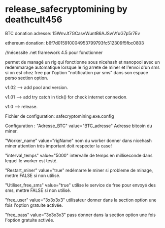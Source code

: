 # release_safecryptomining by deathcult456
BTC donation adresse: 15WnvJt7GCasvWuntB6AJSwVfuG7p5r7Ev

ethereum donation:  b6f7d015910004953799793fc512309f5fbc0803

//nécessite .net framework 4.5 pour fonctionner

permet de managé un rig qui fonctionne sous nicehash et nanopool avec un redemmarage automatique lorsque le rig arrete de miner et l'envoi d'un sms si on est chez free par l'option "notification par sms" dans son espace perso section option.

v1.02 --> add pool and version.

v1.01 --> add try catch in tick() for check internet connexion.

v1.0 --> release.



Fichier de configuration: safecryptomining.exe.config  

Configuration :
"Adresse_BTC" value="BTC_adresse" Adresse bitcoin du miner.

"Worker_name" value="rigName"  nom du worker donner dans nicehash miner attention très important doit respecter la case!

"interval_temps" value="5000" intervalle de temps en milliseconde dans lequel le worker est testé.

"Restart_miner" value="true" redémarre le miner si probleme de minage, mettre FALSE si non utilisé.

"Utiliser_free_sms" value="true" utilise le service de free pour envoyé des sms, mettre FALSE si non utilisé.

"free_user" value="3x3x3x3" utilisateur donner dans la section option une fois l'option gratuite activée.

"free_pass" value="3x3x3x3" pass donner dans la section option une fois l'option gratuite activée.
